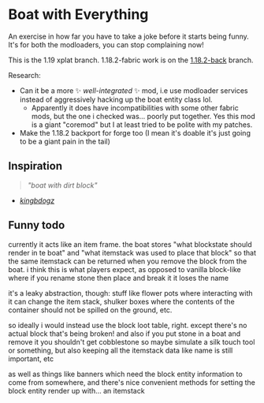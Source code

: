 # Boat with Everything

An exercise in how far you have to take a joke before it starts being funny. It's for both the modloaders, you can stop complaining now!

This is the 1.19 xplat branch. 1.18.2-fabric work is on the [1.18.2-back](https://github.com/quat1024/boat-with-everything/tree/1.18.2-back) branch.

Research:

* Can it be a more ✨ *well-integrated* ✨ mod, i.e use modloader services instead of aggressively hacking up the boat entity class lol.
  * Apparently it does have incompatibilities with some other fabric mods, but the one i checked was... poorly put together. Yes this mod is a giant "coremod" but I at least tried to be polite with my patches.
* Make the 1.18.2 backport for forge too (I mean it's doable it's just going to be a giant pain in the tail)

## Inspiration

> *"boat with dirt block"*

- *[kingbdogz](https://twitter.com/kingbdogz/status/1513184765804961797)*

## Funny todo

currently it acts like an item frame. the boat stores "what blockstate should render in te boat" and "what itemstack was used to place that block" so that the same itemstack can be returned when you remove the block from the boat. i think this is what players expect, as opposed to vanilla block-like where if you rename stone then place and break it it loses the name

it's a leaky abstraction, though: stuff like flower pots where interacting with it can change the item stack, shulker boxes where the contents of the container should not be spilled on the ground, etc.

so ideally i would instead use the block loot table, right. except there's no actual block that's being broken! and also if you put stone in a boat and remove it you shouldn't get cobblestone so maybe simulate a silk touch tool or something, but also keeping all the itemstack data like name is still important, etc

as well as things like banners which need the block entity information to come from somewhere, and there's nice convenient methods for setting the block entity render up with... an itemstack